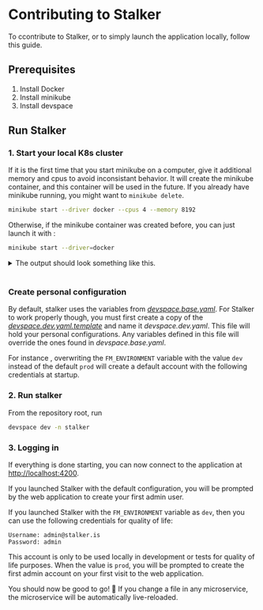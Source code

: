 # Contributing to Stalker

To ccontribute to Stalker, or to simply launch the application locally, follow this guide.

## Prerequisites

1. Install Docker
2. Install minikube
3. Install devspace

## Run Stalker

### 1. Start your local K8s cluster

If it is the first time that you start minikube on a computer, give it additional memory and cpus to avoid inconsistant behavior. It will create the minikube container, and this container will be used in the future. If you already have minikube running, you might want to `minikube delete`.

```bash
minikube start --driver docker --cpus 4 --memory 8192
```

Otherwise, if the minikube container was created before, you can just launch it with :

```bash
minikube start --driver=docker
```

<details>
<summary>
The output should look something like this.
</summary>

```text
😄 minikube v1.25.2 on Microsoft Windows 11 Pro 10.0.22000 Build 22000
✨ Automatically selected the docker driver. Other choices: hyperv, ssh
👍 Starting control plane node minikube in cluster minikube
🚜 Pulling base image ...
🔥 Creating docker container (CPUs=2, Memory=8100MB) ...
🐳 Preparing Kubernetes v1.23.3 on Docker 20.10.12 ...
▪ kubelet.housekeeping-interval=5m
▪ Generating certificates and keys ...
▪ Booting up control plane ...
▪ Configuring RBAC rules ...
🔎 Verifying Kubernetes components...
▪ Using image gcr.io/k8s-minikube/storage-provisioner:v5
🌟 Enabled addons: storage-provisioner, default-storageclass
🏄 Done! kubectl is now configured to use "minikube" cluster and "default" namespace by default
```

</details>

<br>

### Create personal configuration

By default, stalker uses the variables from _[devspace.base.yaml](./devspace.base.yaml)_. For Stalker to work properly though, you must first create a copy of the _[devspace.dev.yaml.template](./devspace.dev.yaml.template)_ and name it _devspace.dev.yaml_. This file will hold your personal configurations. Any variables defined in this file will override the ones found in _devspace.base.yaml_.

For instance , overwriting the `FM_ENVIRONMENT` variable with the value `dev` instead of the default `prod` will create a default account with the following credentials at startup.

### 2. Run stalker

From the repository root, run

```bash
devspace dev -n stalker
```

### 3. Logging in

If everything is done starting, you can now connect to the application at [http://localhost:4200](http://localhost:4200).

If you launched Stalker with the default configuration, you will be prompted by the web application to create your first admin user.

If you launched Stalker with the `FM_ENVIRONMENT` variable as `dev`, then you can use the following credentials for quality of life:

```text
Username: admin@stalker.is
Password: admin
```

This account is only to be used locally in development or tests for quality of life purposes. When the value is `prod`, you will be prompted to create the first admin account on your first visit to the web application.

You should now be good to go! 🎉 If you change a file in any microservice, the microservice will be automatically live-reloaded.
